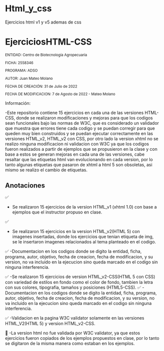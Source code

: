 # Html_y_css
Ejercicios html v1 y v5 ademas de css
# EjerciciosHTML-CSS

<sub>
  
ENTIDAD: Centro de Biotecnología Agropecuaria

FICHA: 2558346

PROGRAMA: ADSO

AUTOR: Juan Mateo Molano

FECHA DE CREACIÓN: 31 de Julio de 2022

FECHA DE MODIFICACION: 7 de Agosto de 2022 - Mateo Molano

</sub>

Información:

-Este repositorio contiene 15 ejercicios en cada una de las versiones HTML-CSS, donde se realizaron modificaciones y mejoras para que los codigos sean funcionales bajo las normas de W3C, que es considerado un validador que muestra que errores tiene cada codigo y se puedan corregir para que queden muy bien construidos y se puedan ejecutar correctamente en las versiones HTML_v2, HTML_v2 con CSS, por otro lado la version xhtml no se realizo ninguna modificacion ni validacion con W3C ya que los codigos fueron realizados a partir de ejemplos que se propusieron en la clase y con base a estos se generan mejoras en cada una de las versiones, cabe resaltar que las etiquetas html van evolucionando en cada version, por lo tanto algunas etiquetas que pasaron de xhtml a html 5 son obsoletas, asi mismo se realizo el cambio de etiquetas.

## Anotaciones
 ✅
 - Se realizaron 15 ejercicios de la version HTML_v1 (xhtml 1.0) con base a ejemplos que el instructor propuso en clase.

 ✅
 - Se realizaron 15 ejercicios en la version HTML_v2(HTML 5) con imagenes insertadas, donde los ejercicios que tenian etiqueta de img, se le insertaron imagenes relacionados al tema planteado en el codigo.

 ✅
 -Documentacion en los codigos donde se digito la entidad, ficha, programa, autor, objetivo, fecha de creacion, fecha de modificacion, y su version, no va incluido en la ejecucion sino queda marcado en el codigo sin ninguna interferencia.

 ✅
 -Se realizaron 15 ejercicios de version HTML_v2-CSS(HTML 5 con CSS) con variedad de estilos en fondo como el color de fondo, tambien la letra con sus colores, tipografia, tamaños y posiciones (HTML5-CSS).
 ✅
 -Documentacion en los codigos donde se digito la entidad, ficha, programa, autor, objetivo, fecha de creacion, fecha de modificacion, y su version, no va incluido en la ejecucion sino queda marcado en el codigo sin ninguna interferencia.

 ✅
 -Validacion en la pagina W3C validator solamente en las versiones HTML_V2(HTML 5) y version HTML_v2-CSS.

🚫 -La version html no fue validada por W3C validator, ya que estos ejercicios fueron copiados de los ejemplos propuestos en clase, por lo tanto se digitaron de la misma manera como estaban en los ejemplos.


